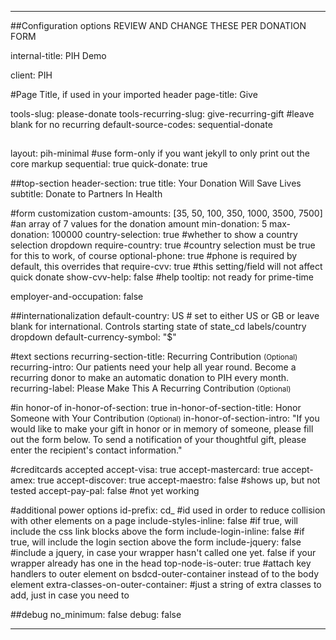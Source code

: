 ---

##Configuration options REVIEW AND CHANGE THESE PER DONATION FORM

internal-title: PIH Demo

client: PIH

#Page Title, if used in your imported header
page-title: Give

tools-slug: please-donate
tools-recurring-slug: give-recurring-gift #leave blank for no recurring
default-source-codes: sequential-donate

##
layout: pih-minimal  #use form-only if you want jekyll to only print out the core markup
sequential: true
quick-donate: true



##top-section
header-section: true
title: Your Donation Will Save Lives
subtitle: Donate to Partners In Health

#form customization
custom-amounts: [35, 50, 100, 350, 1000, 3500, 7500] #an array of 7 values for the donation amount
min-donation: 5
max-donation: 100000
country-selection: true #whether to show a country selection dropdown
require-country: true #country selection must be true for this to work, of course
optional-phone: true #phone is required by default, this overrides that
require-cvv: true #this setting/field will not affect quick donate
show-cvv-help: false #help tooltip: not ready for prime-time

employer-and-occupation: false


##internationalization
default-country: US # set to either US or GB or leave blank for international. Controls starting state of state_cd labels/country dropdown
default-currency-symbol: "$"

#text sections
recurring-section-title: Recurring Contribution <small>(Optional)</small>
recurring-intro: Our patients need your help all year round. Become a recurring donor to make an automatic donation to PIH every month.
recurring-label: Please Make This A Recurring Contribution <small>(Optional)</small>

#in honor-of
in-honor-of-section: true 
in-honor-of-section-title: Honor Someone with Your Contribution <small>(Optional)</small>
in-honor-of-section-intro: "If you would like to make your gift in honor or in memory of someone, please fill out the form below. To send a notification of your thoughtful gift, please enter the recipient's contact information."

#creditcards accepted
accept-visa: true
accept-mastercard: true
accept-amex: true
accept-discover: true
accept-maestro: false #shows up, but not tested
accept-pay-pal: false  #not yet working

#additional power options
id-prefix: cd_ #id used in order to reduce collision with other elements on a page 
include-styles-inline: false #if true, will include the css link blocks above the form
include-login-inline: false #if true, will include the login section above the form
include-jquery: false #include a jquery, in case your wrapper hasn't called one yet. false if your wrapper already has one in the head
top-node-is-outer: true #attach key handlers to outer element on bsdcd-outer-container instead of to the body element
extra-classes-on-outer-container: #just a string of extra classes to add, just in case you need to

##debug
no_minimum: false
debug: false

---